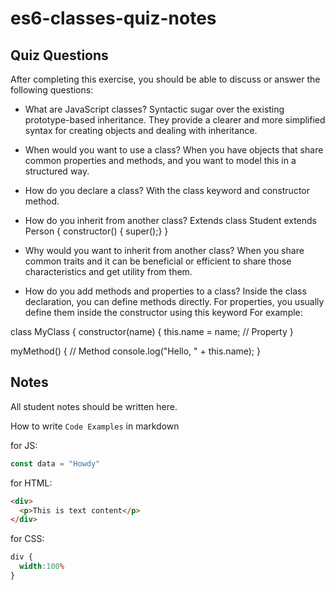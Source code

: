 # es6-classes-quiz-notes

## Quiz Questions

After completing this exercise, you should be able to discuss or answer the following questions:

- What are JavaScript classes?
Syntactic sugar over the existing prototype-based inheritance. They provide a clearer and more simplified syntax for creating objects and dealing with inheritance.

- When would you want to use a class?
When you have objects that share common properties and methods, and you want to model this in a structured way.

- How do you declare a class?
With the class keyword and constructor method.

- How do you inherit from another class?
Extends
class Student extends Person {
  constructor() {
    super();}
  }
- Why would you want to inherit from another class?
When you share common traits and it can be beneficial or efficient to share those characteristics and get utility from them.

- How do you add methods and properties to a class?
Inside the class declaration, you can define methods directly. For properties, you usually define them inside the constructor using this keyword For example:

class MyClass {
  constructor(name) {
    this.name = name; // Property
  }

  myMethod() {
    // Method
    console.log("Hello, " + this.name);
  }


## Notes

All student notes should be written here.


How to write `Code Examples` in markdown

for JS:
```javascript
const data = "Howdy"
```

for HTML:
```html
<div>
  <p>This is text content</p>
</div>
```

for CSS:
```css
div {
  width:100%
}
```
